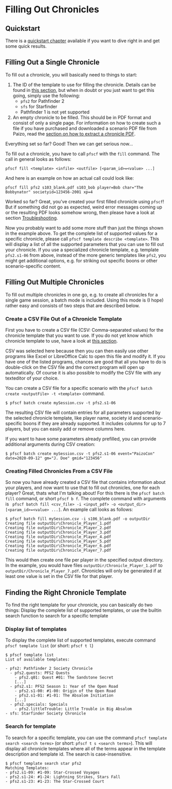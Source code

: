 # Filling Out Chronicles

## Quickstart

There is a [quickstart chapter](quickstart.md) available if you want to dive right in and get some quick results.

## Filling Out a Single Chronicle

To fill out a chronicle, you will basically need to things to start:

1. The ID of the template to use for filling the chronicle. Details can be found in [this section](#finding-the-right-chronicle-template), but when in doubt or you just want to get this going, simply use the following:
    * `pfs2` for Pathfinder 2
    * `sfs` for Starfinder
    * Pathfinder 1 is not yet supported
2. An empty chronicle to be filled. This should be in PDF format and consist of only a single page. For information on how to create such a file if you have purchased and downloaded a scenario PDF file from Paizo, read the [section on how to extract a chronicle PDF](extraction.md).

Everything set so far? Good! Then we can get serious now...

To fill out a chronicle, you have to call `pfscf` with the `fill` command. The call in general looks as follows:
```
pfscf fill <template> <infile> <outfile> [<param_id>=<value> ...]
```

And here is an example on how an actual call could look like:
```
pfscf fill pfs2 s103_blank.pdf s103_bob player=Bob char="The Bobbynator" societyid=123456-2001 xp=4
```

Worked so far? Great, you've created your first filled chronicle using `pfscf`! But if something did not go as expected, weird error messages coming up or the resulting PDF looks somehow wrong, then please have a look at section [Troubleshooting](troubleshooting.md).

Now you probably want to add some more stuff than just the things shown in the example above. To get the complete list of supported values for a specific chronicle, please call `pfscf template describe <template>`. This will display a list of all the supported parameters that you can use to fill out your chronicle. If you use a specialized chronicle template, e.g. template `pfs2.s1-06` from above, instead of the more generic templates like `pfs2`, you might get additional options, e.g. for striking out specific boons or other scenario-specific content.

## Filling Out Multiple Chronicles

To fill out multiple chronicles in one go, e.g. to create all chronicles for a single game session, a batch mode is included. Using this mode is (I hope) rather easy and consists of two steps that are described below.

### Create a CSV File Out of a Chronicle Template

First you have to create a CSV file (CSV: Comma-separated values) for the chronicle template that you want to use. If you do not yet know which chronicle template to use, have a look at [this section](#finding-the-right-chronicle-template).

CSV was selected here because then you can then easily use other programs like Excel or LibreOffice Calc to open this file and modify it. If you have one of the listed programs, chances are good that all you have to do is double-click on the CSV file and the correct program will open up automatically. Of course it is also possible to modify the CSV file with any texteditor of your choice.

You can create a CSV file for a specific scenario with the `pfscf batch create <outputFile> -t <template>` command.
```
$ pfscf batch create mySession.csv -t pfs2.s1-06
```

The resulting CSV file will contain entries for all parameters supported by the selected chronicle template, like player name, society id and scenario-specific boons if they are already supported. It includes columns for up to 7 players, but you can easily add or remove columns here.

If you want to have some parameters already prefilled, you can provide additional arguments during CSV creation:
```
$ pfscf batch create mySession.csv -t pfs2.s1-06 event="PaizoCon" date=2020-09-12" gm="J. Doe" gmid="123456" 
```

### Creating Filled Chronicles From a CSV File

So now you have already created a CSV file that contains information about your players, and now want to use that to fill out chronicles, one for each player? Great, thats what I'm talking about! For this there is the `pfscf batch fill` command, or short `pfscf b f`. The complete command with arguments is ` pfscf batch fill <csv_file> -i <input_pdf> -o <output_dir> [<param_id>=<value> ...]`. An example call looks as follows:

```
$ pfscf batch fill mySession.csv -i s106_blank.pdf -o outputDir
Creating file outputDir\Chronicle_Player_1.pdf
Creating file outputDir\Chronicle_Player_2.pdf
Creating file outputDir\Chronicle_Player_3.pdf
Creating file outputDir\Chronicle_Player_4.pdf
Creating file outputDir\Chronicle_Player_5.pdf
Creating file outputDir\Chronicle_Player_6.pdf
Creating file outputDir\Chronicle_Player_7.pdf
```

This would then create one file per player in the specified output directory. In the example, you would have files `outputDir/Chronicle_Player_1.pdf` to `outputDir/Chronicle_Player_7.pdf`. Chronicles will only be generated if at least one value is set in the CSV file for that player.

## Finding the Right Chronicle Template

To find the right template for your chronicle, you can basically do two things: Display the complete list of supported templates, or use the builtin search function to search for a specific template

### Display list of templates

To display the complete list of supported templates, execute command `pfscf template list` (or short: `pfscf t l`)
```
$ pfscf template list
List of available templates:

- pfs2: Pathfinder 2 Society Chronicle
  - pfs2.quests: PFS2 Quests
    - pfs2.q01: Quest #01: The Sandstone Secret
	[...]
  - pfs2.s1: PFS2 Season 1: Year of the Open Road
    - pfs2.s1-00: #1-00: Origin of the Open Road
    - pfs2.s1-01: #1-01: The Absalom Initiation
	[...]
  - pfs2.specials: Specials
    - pfs2.littleTrouble: Little Trouble in Big Absalom
- sfs: Starfinder Society Chronicle
```

### Search for template

To search for a specific template, you can use the command `pfscf template search <search terms>` (or short: `pfscf t s <search terms>`). This will display all chronicle templates where all of the terms appear in the template description and template id. The search is case-insensitive.
```
$ pfscf template search star pfs2
Matching Templates:
- pfs2.s1-09: #1-09: Star-Crossed Voyages
- pfs2.s1-24: #1-24: Lightning Strikes, Stars Fall
- pfs2.s1-23: #1-23: The Star-Crossed Court
```

